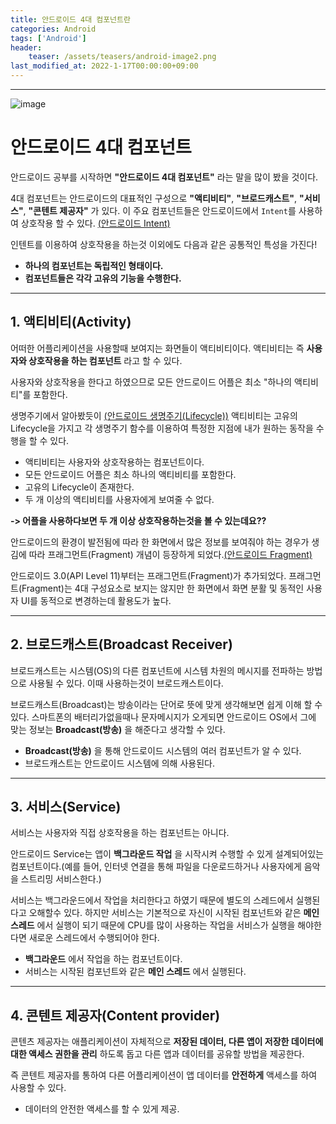 ```yaml
---
title: 안드로이드 4대 컴포넌트란
categories: Android
tags: ['Android']
header:
    teaser: /assets/teasers/android-image2.png
last_modified_at: 2022-1-17T00:00:00+09:00
---
```


- - -
![image](https://user-images.githubusercontent.com/63226023/149742986-8d8addf4-938f-4578-88ba-84dba51d3a01.png)

# 안드로이드 4대 컴포넌트
안드로이드 공부를 시작하면 __"안드로이드 4대 컴포넌트"__ 라는 말을 많이 봤을 것이다. 

4대 컴포넌트는 안드로이드의 대표적인 구성으로 __"액티비티"__, __"브로드캐스트"__, __"서비스"__, __"콘텐트 제공자"__ 가 있다. 이 주요 컴포넌트들은 안드로이드에서 `Intent`를 사용하여 상호작용 할 수 있다. [(안드로이드 Intent)](https://ppeper.github.io/android/intent/)

인텐트를 이용하여 상호작용을 하는것 이외에도 다음과 같은 공통적인 특성을 가진다!

- __하나의 컴포넌트는 독립적인 형태이다.__
- __컴포넌트들은 각각 고유의 기능을 수행한다.__

- - -
## 1. 액티비티(Activity)
어떠한 어플리케이션을 사용할때 보여지는 화면들이 액티비티이다. 액티비티는 즉 __사용자와 상호작용을 하는 컴포넌트__ 라고 할 수 있다.

사용자와 상호작용을 한다고 하였으므로 모든 안드로이드 어플은 최소 "하나의 액티비티"를 포함한다.

생명주기에서 알아봤듯이 [(안드로이드 생명주기(Lifecycle))](https://ppeper.github.io/android/lifecycle/) 액티비티는 고유의 Lifecycle을 가지고 각 생명주기 함수를 이용하여 특정한 지점에 내가 원하는 동작을 수행을 할 수 있다. 

- 액티비티는 사용자와 상호작용하는 컴포넌트이다.
- 모든 안드로이드 어플은 최소 하나의 액티비티를 포함한다.
- 고유의 Lifecycle이 존재한다.
- 두 개 이상의 액티비티를 사용자에게 보여줄 수 없다.

__-> 어플을 사용하다보면 두 개 이상 상호작용하는것을 볼 수 있는데요??__

안드로이드의 환경이 발전됨에 따라 한 화면에서 많은 정보를 보여줘야 하는 경우가 생김에 따라 프래그먼트(Fragment) 개념이 등장하게 되었다.[(안드로이드 Fragment)](https://ppeper.github.io/android/fragment/)

안드로이드 3.0(API Level 11)부터는 프래그먼트(Fragment)가 추가되었다. 프래그먼트(Fragment)는 4대 구성요소로 보지는 않지만 한 화면에서 화면 분활 및 동적인 사용자 UI를 동적으로 변경하는데 활용도가 높다. 

- - -
## 2. 브로드캐스트(Broadcast Receiver)
브로드캐스트는 시스템(OS)의 다른 컴포넌트에 시스템 차원의 메시지를 전파하는 방법으로 사용될 수 있다. 이때 사용하는것이 브로드캐스트이다.

브로드캐스트(Broadcast)는 방송이라는 단어로 뜻에 맞게 생각해보면 쉽게 이해 할 수 있다. 스마트폰의 배터리가없을때나 문자메시지가 오게되면 안드로이드 OS에서 그에 맞는 정보는 __Broadcast(방송)__ 을 해준다고 생각할 수 있다.

- __Broadcast(방송)__ 을 통해 안드로이드 시스템의 여러 컴포넌트가 알 수 있다.
- 브로드캐스트는 안드로이드 시스템에 의해 사용된다.

- - -
## 3. 서비스(Service)
서비스는 사용자와 직접 상호작용을 하는 컴포넌트는 아니다. 

안드로이드 Service는 앱이 __백그라운드 작업__ 을 시작시켜 수행할 수 있게 설계되어있는 컴포넌트이다.(예를 들어, 인터넷 연결을 통해 파일을 다운로드하거나 사용자에게 음악을 스트리밍 서비스한다.)

서비스는 백그라운드에서 작업을 처리한다고 하였기 때문에 별도의 스레드에서 실행된다고 오해할수 있다. 하지만 서비스는 기본적으로 자신이 시작된 컴포넌트와 같은 __메인 스레드__ 에서 실행이 되기 때문에 CPU를 많이 사용하는 작업을 서비스가 실행을 해야한다면 새로운 스레드에서 수행되어야 한다.

- __백그라운드__ 에서 작업을 하는 컴포넌트이다.
- 서비스는 시작된 컴포넌트와 같은 __메인 스레드__ 에서 실행된다.

- - -
## 4. 콘텐트 제공자(Content provider)
콘텐츠 제공자는 애플리케이션이 자체적으로 __저장된 데이터, 다른 앱이 저장한 데이터에 대한 액세스 권한을 관리__ 하도록 돕고 다른 앱과 데이터를 공유할 방법을 제공한다.

즉 콘텐트 제공자를 통하여 다른 어플리케이션이 앱 데이터를 __안전하게__ 액세스를 하여 사용할 수 있다.

- 데이터의 안전한 액세스를 할 수 있게 제공.



